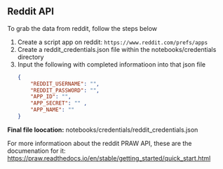 ## Reddit API 

To grab the data from reddit, follow the steps below 

1. Create a script app on reddit: ```https://www.reddit.com/prefs/apps```
2. Create a reddit_credentials.json file within the notebooks/credentials directory
3. Input the following with completed informatioon into that json file 
    ```json
    {
        "REDDIT_USERNAME": "", 
        "REDDIT_PASSWORD": "", 
        "APP_ID": "", 
        "APP_SECRET": "" ,
        "APP_NAME": ""
    }
    ```

**Final file loocation:** 
notebooks/credentials/reddit_credentials.json


For more informatioon about the reddit PRAW API, these are the documenation for it: https://praw.readthedocs.io/en/stable/getting_started/quick_start.html